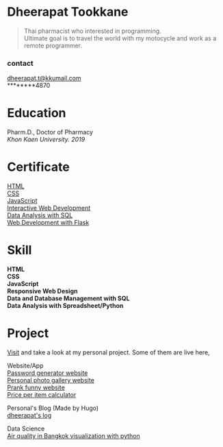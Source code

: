 # Dheerapat Tookkane

> Thai pharmacist who interested in programming.  
> Ultimate goal is to travel the world with my motocycle and work as a remote programmer.

### contact

dheerapat.t@kkumail.com  
********4870

# Education

Pharm.D., Doctor of Pharmacy  
*Khon Kaen University. 2019*

# Certificate

[HTML](https://www.linkedin.com/learning/certificates/e8b06b94e9ab7f30d18724b81c64af619c5392156ff79bc47a2a4970aaf90e64?trk=share_certificate)  
[CSS](https://www.linkedin.com/learning/certificates/73c959dd2a653508c662d10f77c708bc37476519627078fbf01a65d7cc0b4c7c?trk=share_certificate)  
[JavaScript](https://www.codecademy.com/profiles/fullStackPy/certificates/705dcb15de0da4dd9d9fc4f3274b430e)  
[Interactive Web Development](https://www.codecademy.com/profiles/fullStackPy/certificates/36ae898a1d1c8524815305b2d1d2ebab)  
[Data Analysis with SQL](https://www.codecademy.com/profiles/fullStackPy/certificates/5cafb2d937090210d7df3652)  
[Web Development with Flask](https://www.codecademy.com/profiles/fullStackPy/certificates/5ee3bf2c187929001393af70)  

# Skill

**HTML**  
**CSS**  
**JavaScript**  
**Responsive Web Design**  
**Data and Database Management with SQL**  
**Data Analysis with Spreadsheet/Python**

# Project

[Visit](https://www.github.com/dheerapat) and take a look at my personal project. Some of them are live here,  
  
Website/App  
[Password generator website](https://vanilla-password-generator.netlify.app/)  
[Personal photo gallery website](https://shutter-releaser.herokuapp.com/)  
[Prank funny website](https://are-you-stupid.netlify.app/)  
[Price per item calculator](https://price-per-item.netlify.app/)

Personal's Blog (Made by Hugo)  
[dheerapat's log](https://dheerapat-log.vercel.app/)
  
Data Science  
[Air quality in Bangkok visualization with python](https://colab.research.google.com/drive/1VAX68CNfiXBPkW1HnZM0pu-NUs7IIkXO?usp=sharing)
